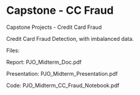 # Capstone - CC Fraud
Capstone Projects - Credit Card Fraud

Credit Card Fraud Detection, with imbalanced data.

Files:

Report:  PJO_Midterm_Doc.pdf

Presentation:  PJO_Midterm_Presentation.pdf

Code:  PJO_Midterm_CC_Fraud_Notebook.pdf




